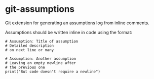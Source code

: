 # git-assumptions
Git extension for generating an assumptions log from inline comments.

Assumptions should be written inline in code using the format:

```
# Assumption: Title of assumption
# Detailed description
# on next line or many

# Assumption: Another assumption
# Leaving an empty newline after
# the previous one
print("But code doesn't require a newline")
```
